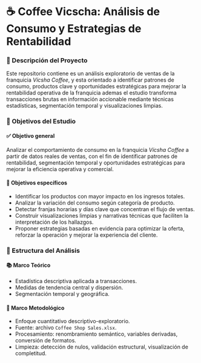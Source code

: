 # ☕ Coffee Vicscha: Análisis de Consumo y Estrategias de Rentabilidad

### 📖 Descripción del Proyecto

Este repositorio contiene es un análisis exploratorio de ventas de la franquicia *Vícsha Coffee*, y esta orientado a identificar patrones de consumo, productos clave y oportunidades estratégicas para mejorar la rentabilidad operativa de la franquicia ademas el estudio transforma transacciones brutas en información accionable mediante técnicas estadísticas, segmentación temporal y visualizaciones limpias.

### 🎯 Objetivos del Estudio

#### ✅ Objetivo general

Analizar el comportamiento de consumo en la franquicia *Vícsha Coffee* a partir de datos reales de ventas, con el fin de identificar patrones de rentabilidad, segmentación temporal y oportunidades estratégicas para mejorar la eficiencia operativa y comercial.

#### 📌 Objetivos específicos

- Identificar los productos con mayor impacto en los ingresos totales.
- Analizar la variación del consumo según categoría de producto.
- Detectar franjas horarias y días clave que concentran el flujo de ventas.
- Construir visualizaciones limpias y narrativas técnicas que faciliten la interpretación de los hallazgos.
- Proponer estrategias basadas en evidencia para optimizar la oferta, reforzar la operación y mejorar la experiencia del cliente.

### 📁 Estructura del Análisis

#### 📚 Marco Teórico

- Estadística descriptiva aplicada a transacciones.
- Medidas de tendencia central y dispersión.
- Segmentación temporal y geográfica.

#### 🧪 Marco Metodológico

- Enfoque cuantitativo descriptivo-exploratorio.
- Fuente: archivo `Coffee Shop Sales.xlsx`.
- Procesamiento: renombramiento semántico, variables derivadas, conversión de formatos.
- Limpieza: detección de nulos, validación estructural, visualización de completitud.





